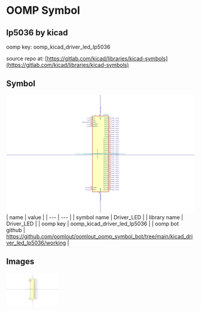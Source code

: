 # OOMP Symbol  
## lp5036  by kicad  
  
oomp key: oomp_kicad_driver_led_lp5036  
  
source repo at: [https://gitlab.com/kicad/libraries/kicad-symbols](https://gitlab.com/kicad/libraries/kicad-symbols)  
## Symbol  
  
[![working.png](working_600.png)](working.png)  
| name | value | 
| --- | --- | 
| symbol name | Driver_LED | 
| library name | Driver_LED | 
| oomp key | oomp_kicad_driver_led_lp5036 | 
| oomp bot github | https://github.com/oomlout/oomlout_oomp_symbol_bot/tree/main/kicad_driver_led_lp5036/working | 
## Images  
  
[![working.png](working_140.png)](working.png)  
